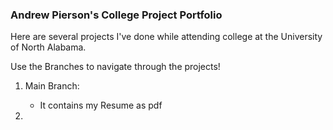 ### Andrew Pierson's College Project Portfolio ###

Here are several projects I've done while attending college at the University of North Alabama. 

Use the Branches to navigate through the projects!

1. Main Branch:
   - It contains my Resume as pdf

2. 
